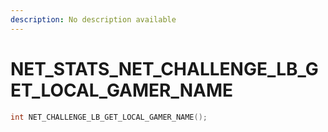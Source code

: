 ```yaml
---
description: No description available 
---
```


# NET_STATS\_NET_CHALLENGE_LB_GET_LOCAL_GAMER_NAME

```cpp
int NET_CHALLENGE_LB_GET_LOCAL_GAMER_NAME();
```